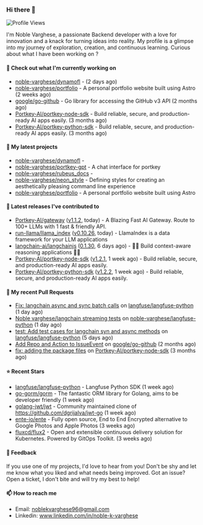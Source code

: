 ### Hi there 👋
![Profile Views](https://komarev.com/ghpvc/?username=noble-varghese&label=PROFILE+VIEWS)

I'm Noble Varghese, a passionate Backend developer with a love for innovation and a knack for turning ideas into reality. My profile is a glimpse into my journey of exploration, creation, and continuous learning. Curious about what I have been working on ?


#### 👷 Check out what I'm currently working on

- [noble-varghese/dynamofl](https://github.com/noble-varghese/dynamofl) -  (2 days ago)
- [noble-varghese/portfolio](https://github.com/noble-varghese/portfolio) - A personal portfolio website built using Astro (2 weeks ago)
- [google/go-github](https://github.com/google/go-github) - Go library for accessing the GitHub v3 API (2 months ago)
- [Portkey-AI/portkey-node-sdk](https://github.com/Portkey-AI/portkey-node-sdk) - Build reliable, secure, and production-ready AI apps easily. (3 months ago)
- [Portkey-AI/portkey-python-sdk](https://github.com/Portkey-AI/portkey-python-sdk) - Build reliable, secure, and production-ready AI apps easily. (3 months ago)

#### 🌱 My latest projects

- [noble-varghese/dynamofl](https://github.com/noble-varghese/dynamofl) - 
- [noble-varghese/portkey-gpt](https://github.com/noble-varghese/portkey-gpt) - A chat interface for portkey
- [noble-varghese/rubeus_docs](https://github.com/noble-varghese/rubeus_docs) - 
- [noble-varghese/neon_style](https://github.com/noble-varghese/neon_style) - Defining styles for creating an aesthetically pleasing command line experience
- [noble-varghese/portfolio](https://github.com/noble-varghese/portfolio) - A personal portfolio website built using Astro

#### 🔭 Latest releases I've contributed to

- [Portkey-AI/gateway](https://github.com/Portkey-AI/gateway) ([v1.1.2](https://github.com/Portkey-AI/gateway/releases/tag/v1.1.2), today) - A Blazing Fast AI Gateway. Route to 100&#43; LLMs with 1 fast &amp; friendly API.
- [run-llama/llama_index](https://github.com/run-llama/llama_index) ([v0.10.26](https://github.com/run-llama/llama_index/releases/tag/v0.10.26), today) - LlamaIndex is a data framework for your LLM applications
- [langchain-ai/langchainjs](https://github.com/langchain-ai/langchainjs) ([0.1.30](https://github.com/langchain-ai/langchainjs/releases/tag/0.1.30), 6 days ago) - 🦜🔗 Build context-aware reasoning applications 🦜🔗
- [Portkey-AI/portkey-node-sdk](https://github.com/Portkey-AI/portkey-node-sdk) ([v1.2.1](https://github.com/Portkey-AI/portkey-node-sdk/releases/tag/v1.2.1), 1 week ago) - Build reliable, secure, and production-ready AI apps easily.
- [Portkey-AI/portkey-python-sdk](https://github.com/Portkey-AI/portkey-python-sdk) ([v1.2.2](https://github.com/Portkey-AI/portkey-python-sdk/releases/tag/v1.2.2), 1 week ago) - Build reliable, secure, and production-ready AI apps easily.

#### 🔨 My recent Pull Requests

- [Fix: langchain async and sync batch calls](https://github.com/langfuse/langfuse-python/pull/518) on [langfuse/langfuse-python](https://github.com/langfuse/langfuse-python) (1 day ago)
- [Noble varghese/langchain streaming tests](https://github.com/noble-varghese/langfuse-python/pull/1) on [noble-varghese/langfuse-python](https://github.com/noble-varghese/langfuse-python) (1 day ago)
- [test: Add test cases for langchain syn and async methods](https://github.com/langfuse/langfuse-python/pull/508) on [langfuse/langfuse-python](https://github.com/langfuse/langfuse-python) (5 days ago)
- [Add Repo and Action to IssueEvent](https://github.com/google/go-github/pull/3040) on [google/go-github](https://github.com/google/go-github) (2 months ago)
- [fix: adding the package files](https://github.com/Portkey-AI/portkey-node-sdk/pull/18) on [Portkey-AI/portkey-node-sdk](https://github.com/Portkey-AI/portkey-node-sdk) (3 months ago)


#### ⭐ Recent Stars

- [langfuse/langfuse-python](https://github.com/langfuse/langfuse-python) - Langfuse Python SDK (1 week ago)
- [go-gorm/gorm](https://github.com/go-gorm/gorm) - The fantastic ORM library for Golang, aims to be developer friendly (1 week ago)
- [golang-jwt/jwt](https://github.com/golang-jwt/jwt) - Community maintained clone of https://github.com/dgrijalva/jwt-go (1 week ago)
- [ente-io/ente](https://github.com/ente-io/ente) - Fully open source, End to End Encrypted alternative to Google Photos and Apple Photos (3 weeks ago)
- [fluxcd/flux2](https://github.com/fluxcd/flux2) - Open and extensible continuous delivery solution for Kubernetes. Powered by GitOps Toolkit. (3 weeks ago)

#### 💬 Feedback

If you use one of my projects, I'd love to hear from you! Don't be shy and let me know what you liked and what needs being improved. Got an issue? Open a ticket, I don't bite and will try my best to help!

#### 📫 How to reach me

- Email: noblekvarghese96@gmail.com
- Linkedin: www.linkedin.com/in/noble-k-varghese
